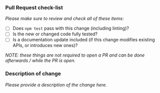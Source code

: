 ### Pull Request check-list

_Please make sure to review and check all of these items:_

- [ ] Does `npm test` pass with this change (including linting)?
- [ ] Is the new or changed code fully tested?
- [ ] Is a documentation update included (if this change modifies existing APIs, or introduces new ones)?

_NOTE: these things are not required to open a PR and can be done
afterwards / while the PR is open._

### Description of change

_Please provide a description of the change here._